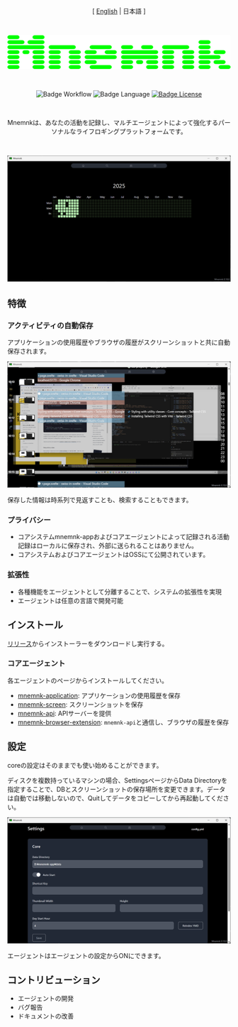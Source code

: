 <div align="center">

[ [English](README) | 日本語 ]

<br>

![Mnemnk logo](docs/img/mnemnk_title.png)

<br>

![Badge Workflow]
![Badge Language] 
[![Badge License]][License] 

<br>

Mnemnkは、あなたの活動を記録し、マルチエージェントによって強化するパーソナルなライフロギングプラットフォームです。

<br>

![screenshot-home](docs/img/screenshot-home.png)

</div>

## 特徴

### アクティビティの自動保存

アプリケーションの使用履歴やブラウザの履歴がスクリーンショットと共に自動保存されます。

![screenshot-daily](docs/img/screenshot-daily.png)

保存した情報は時系列で見返すことも、検索することもできます。


### プライバシー

- コアシステムmnemnk-appおよびコアエージェントによって記録される活動記録はローカルに保存され、外部に送られることはありません。
- コアシステムおよびコアエージェントはOSSにて公開されています。


### 拡張性

- 各種機能をエージェントとして分離することで、システムの拡張性を実現
- エージェントは任意の言語で開発可能


## インストール

[リリース](https://github.com/mnemnk/mnemnk-app/releases)からインストーラーをダウンロードし実行する。


### コアエージェント

各エージェントのページからインストールしてください。

- [mnemnk-application](https://github.com/mnemnk/mnemnk-application): アプリケーションの使用履歴を保存
- [mnemnk-screen](https://github.com/mnemnk/mnemnk-screen): スクリーンショットを保存
- [mnemnk-api](https://github.com/mnemnk/mnemnk-api): APIサーバーを提供
- [mnemnk-browser-extension](https://github.com/mnemnk/mnemnk-browser-extension): `mnemnk-api`と通信し、ブラウザの履歴を保存



## 設定

coreの設定はそのままでも使い始めることができます。

ディスクを複数持っているマシンの場合、SettingsページからData Directoryを指定することで、DBとスクリーンショットの保存場所を変更できます。データは自動では移動しないので、Quitしてデータをコピーしてから再起動してください。

![screenshot-settings](docs/img/screenshot-settings.png)

エージェントはエージェントの設定からONにできます。


## コントリビューション

- エージェントの開発
- バグ報告
- ドキュメントの改善

<!----------------------------------------------------------------------------->

[License]: LICENSE

<!----------------------------------{ Badges }--------------------------------->

[Badge Workflow]: https://github.com/mnemnk/mnemnk-app/actions/workflows/publish.yml/badge.svg
[Badge Language]: https://img.shields.io/github/languages/top/mnemnk/mnemnk-app
[Badge License]: https://img.shields.io/github/license/mnemnk/mnemnk-app
